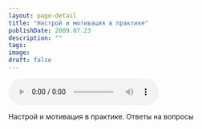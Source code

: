 ```yaml
---
layout: page-detail
title: "Настрой и мотивация в практике"
publishDate: 2009.07.23
description: ""
tags:
image:
draft: false
---
```


<audio title="2009.07.23 - Настрой и мотивация в практике.mp3" src="/upload/iblock/1ff/1fff22e044d603676cebc963fa56d68b.mp3" controls=""></audio>

 Настрой и мотивация в практике. Ответы на вопросы   

  
